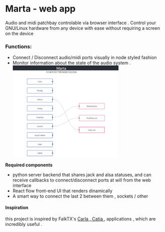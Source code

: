 # Marta - web app

Audio and midi patchbay controlable via browser interface . Control your GNU/Linux  hardware from any device with ease without requiring a screen on the device

### Functions:
- Connect / Disconnect audio/midi ports visually in node styled fashion
- Monitor information about the state of the audio system .  
<a href="url"><img src="https://github.com/CarloCattano/Marta/raw/main/screenshot.JPG" align="center" height="70%" width="70%" ></a>

**Required components**

- python server backend that shares jack and alsa statuses, and can receive callbacks to connect/disconnect ports at will from the web interface
- React flow front-end UI that renders dinamically 
- A smart way to connect the last 2 between them , sockets / other

#### Inspiration
  this project is inspired by FalkTX's [Carla ,  Catia ](https://kx.studio/Applications:Carla), applications , which are incredibly useful .

